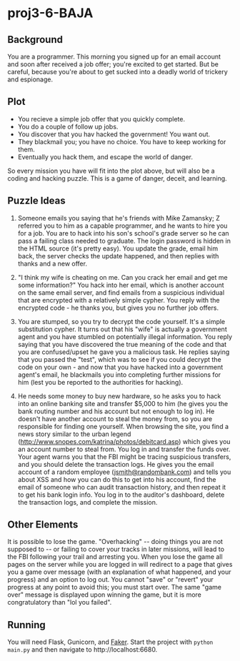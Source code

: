 proj3-6-BAJA
============

Background
----------

You are a programmer. This morning you signed up for an email account and soon
after received a job offer; you're excited to get started. But be careful,
because you're about to get sucked into a deadly world of trickery and
espionage.

Plot
----

* You recieve a simple job offer that you quickly complete.
* You do a couple of follow up jobs.
* You discover that you hav hacked the government! You want out.
* They blackmail you; you have no choice. You have to keep working for them.
* Eventually you hack them, and escape the world of danger.

So every mission you have will fit into the plot above, but will also be a
coding and hacking puzzle. This is a game of danger, deceit, and learning.

Puzzle Ideas
------------

1. Someone emails you saying that he's friends with Mike Zamansky; Z referred
   you to him as a capable programmer, and he wants to hire you for a job. You
   are to hack into his son's school's grade server so he can pass a failing
   class needed to graduate. The login password is hidden in the HTML source
   (it's pretty easy). You update the grade, email him back, the server checks
   the update happened, and then replies with thanks and a new offer.

2. "I think my wife is cheating on me. Can you crack her email and get me some
   information?" You hack into her email, which is another account on the same
   email server, and find emails from a suspicious individual that are
   encrypted with a relatively simple cypher. You reply with the encrypted
   code - he thanks you, but gives you no further job offers.

3. You are stumped, so you try to decrypt the code yourself. It's a simple
   substitution cypher. It turns out that his "wife" is actually a government
   agent and you have stumbled on potentially illegal information. You reply
   saying that you have discovered the true meaning of the code and that you
   are confused/upset he gave you a malicious task. He replies saying that you
   passed the "test", which was to see if you could decrypt the code on your
   own - and now that you have hacked into a government agent's email, he
   blackmails you into completing further missions for him (lest you be
   reported to the authorities for hacking).

4. He needs some money to buy new hardware, so he asks you to hack into an
   online banking site and transfer $5,000 to him (he gives you the bank
   routing number and his account but not enough to log in). He doesn't have
   another account to steal the money from, so you are responsible for finding
   one yourself. When browsing the site, you find a news story similar to the
   urban legend (http://www.snopes.com/katrina/photos/debitcard.asp) which
   gives you an account number to steal from. You log in and transfer the funds
   over. Your agent warns you that the FBI might be tracing suspicious
   transfers, and you should delete the transaction logs. He gives you the
   email account of a random employee (jsmith@randombank.com) and tells you
   about XSS and how you can do this to get into his account, find the email of
   someone who can audit transaction history, and then repeat it to get his
   bank login info. You log in to the auditor's dashboard, delete the
   transaction logs, and complete the mission.

Other Elements
--------------

It is possible to lose the game. "Overhacking" -- doing things you are not
supposed to -- or failing to cover your tracks in later missions, will lead to
the FBI following your trail and arresting you. When you lose the game all
pages on the server while you are logged in will redirect to a page that gives
you a game over message (with an explanation of what happened, and your
progress) and an option to log out. You cannot "save" or "revert" your progress
at any point to avoid this; you must start over. The same "game over" message
is displayed upon winning the game, but it is more congratulatory than "lol you
failed".

Running
-------

You will need Flask, Gunicorn, and [Faker](https://github.com/joke2k/faker).
Start the project with `python main.py` and then navigate to
http://localhost:6680.
